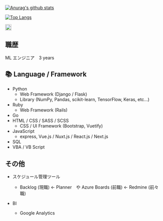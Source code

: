 [![Anurag's github stats](https://github-readme-stats.vercel.app/api?username=manman4&show_icons=true&theme=dark&hide=stars&count_private=true)](https://github.com/manman4)


[![Top Langs](https://github-readme-stats.vercel.app/api/top-langs/?username=manman4&theme=dark&layout=compact)](https://github.com/manman4)


<p align="left"> 
  <a href="https://github.com/manman4">
    <img height="20" src="https://img.shields.io/github/followers/manman4?label=follow&logo=github&style=flat" />
  </a>
</p>

## 職歴

ML エンジニア　3 years

## 📚 Language / Framework 
- Python
  - Web Framework (Django / Flask)
  - Library (NumPy, Pandas, scikit-learn, TensorFlow, Keras, etc...)
- Ruby
  - Web Framework (Rails)
- Go
- HTML / CSS / SASS / SCSS
  - CSS / UI Framework (Bootstrap, Vuetify)
- JavaScript
  - express, Vue.js / Nuxt.js / React.js / Next.js
- SQL
- VBA / VB Script

## その他 
- スケジュール管理ツール
  - Backlog (現職) <- Planner　や Azure Boards (前職) <- Redmine (前々職) 

- BI
  - Google Analytics

